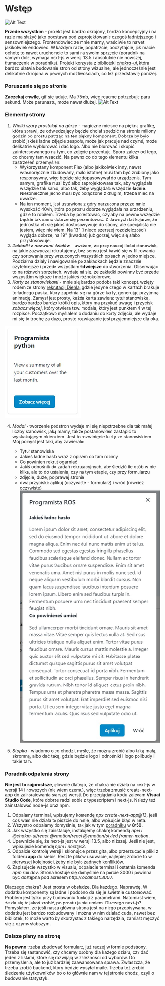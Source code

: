 # Wstęp
![Alt Text](https://media.giphy.com/media/vFKqnCdLPNOKc/giphy.gif)

**Przede wszystkim** - projekt jest bardzo okrojony, bardzo koncepcyjny i na razie ma służyć jako podstawa pod zaprojektowanie czegoś ładniejszego i sensowniejszego. Frontendowiec ze mnie marny, właściwie to nawet jakikolwiek endowiec. W każdym razie, popatrzcie, poczytajcie, jak macie ochotę to nawet uruchomcie to sami na swoim sprzęcie (poradnik na samym dole, wymaga next-js w wersji 13.5 i absolutnie nie nowszej, tłumaczenie w poradniku). Projekt korzysta z biblioteki [_chakra-ui_](https://chakra-ui.com/docs/components), która bardzo ułatwia budowanie stron od strony wizualnej, ale jednocześnie jest delikatnie okrojona w pewnych możliwościach, co też przedstawię poniżej.  


### Poruszanie się po stronie
**Zaczekaj chwilę**, gif się ładuje. Ma 75mb, więc readme potrzebuje paru sekund. Może parunastu, może nawet dłużej. 
![Alt Text](ImageAssetsReadme/Desktop%202023.12.03%20-%2022.13.49.01.gif)

### Elementy strony
1. _Wielki szary prostokąt na górze_ - magiczne miejsce na piękną grafikę, która sprawi, że odwiedzający będzie chciał spędzić na stronie miliony godzin po prostu patrząc na ten piękny komponent. Dobrze by było zrobić jakieś ładne zdjęcie zespołu, może jak pracuje nad czymś, może delikatnie wyblurować i dać logo. Albo nie blurować i skupić zainteresowanego na tym, co zdjęcie prezentuje. Sporo zależy od tego, co chcemy tam wsadzić. Na pewno co do tego elementu kilka zastrzeżeń przemyślen:
    - Wykorzystany komponent Flex (albo jakikolwiek inny, nawet własnoręcznie zbudowany, mało istotne) musi tam być zrobiony jako responsywny, więc będzie się dopasowywał do urządzenia. Tym samym, grafika musi być albo zaprojektowana tak, aby wyglądała wszędzie tak samo, albo tak, żeby wyglądała wszędzie **ładnie**. Niekoniecznie jedno musi być połączone z drugim, trzeba mieć na uwadze.
    - Na ten moment, jest ustawiona z góry narzucona przeze mnie wysokość 40vh, która po prostu dobrze wyglądała na urządzeniu, gdzie to robiłem. Trzeba by potestować, czy aby na pewno wszędzie będzie tak samo dobrze się prezentować. Z dawnych lat kojarze, że jednostka vh się jakoś dostosowywuje do strony, ale specjalistą nie jestem, więc nie wiem. Na 13" (i nieco szerszej rozdzielczości) wygląda dobrze, na 19" (kwadrat) już gorzej, więc się słabo przystosowuje. 
2. _Zakładki z nazwami działów_ - uważam, że przy naszej ilości stanowisk, na jakie zazwyczaj rekrutujemy, bez sensu jest bawić się w filtrowania czy sortowania przy wrzuconych wszystkich opisach w jedno miejsce. Podział na działy i nawigowanie po zakładkach będzie znacznie czytelniejsze i przede wszystkim **łatwiejsze** do stworzenia. Obserwując to na różnych sprzętach, wydaje mi się, że zakładki powinny być przede wszystkim większe i może jakieś różnokolorowe. 
3. _Karty ze stanowiskami_ - mnie się bardzo podoba taki koncept, wzięty rodem ze strony [rekrutacji Diehla](https://www.diehl.com/career/en/jobs-application/job-offers/), gdzie jedyne czego w kartach brakuje to ładnego paska, który zapełnia się na górze karty, generując przyjmną animację. Zamysł jest prosty, każda karta zawiera: tytuł stanowiska, bardzo bardzo bardzo krótki opis, który ma przykuć uwagę i przycisk _zobacz więcej_, który otwiera tzw. modala, który jest punktem 4 w tej rozpisce. Początkowo myślałem o dodaniu do karty zdjęcia, ale wydaje mi się to trochę za dużo, proste rozwiązanie jest przyjemniejsze dla oka.

![Karta](ImageAssetsReadme/card.jpg)

4. _Modal_ - tworzenie podstron wydaje mi się niepotrzebne dla tak małej liczby stanowisk, jaką mamy, także postanowiłem zastąpić to wyskakującym okienkiem. Jest to rozwinięcie karty ze stanowiskiem. Mój pomysł jest taki, aby zawierało:
    - Tytuł stanowiska
    - Jakieś ładne hasło wraz z opisem co tam robimy
    - Co powinien rekrut ogarniać
    - Jakiś odnośnik do zadań rekrutacyjnych, aby śledzić ile osób w nie klika, ale to do ustalenia, czy na tym etapie, czy przy formularzu
    - zdjęcie, duże, po prawej stronie
    - dwa przyciski: aplikuj (oczywiste - formularz) i wróć (również oczywiste)
![Modal](ImageAssetsReadme/modal.jpg)

5. _Stopka_ - wiadomo o co chodzi, myślę, że można zrobić albo taką małą, skromną, albo dać taką, gdzie będzie logo i odnośniki i logo polibudy i takie tam.

### Poradnik odpalenia strony

**Nie jest to najprostsze**, głównie dlatego, że chakra nie działa na next-js w wersji 14 i nowszych (nie wiem czemu), więc trzeba zmusić create-next-app do zainstalowania starszej wersji. Do przeglądania kodu zalecam **Visual Studio Code**, które dobrze radzi sobie z typescriptem i next-js. Należy też zainstalować node-js oraz npm. 
1. Odpalamy terminal, wpisujemy komendę _npx create-next-app@13_, jeśli coś wam nie działa to piszcie do mnie, albo wpisujcie błąd w neta. 
2. Wszystko odpalamy domyślnie, tak jak w tym [poradniku](https://www.youtube.com/watch?v=ZVnjOPwW4ZA) w **8:50**.
3. Jak wszystko się zainstaluje, instalujemy chakrę komendą _npm i @chakra-ui/react @emotion/react @emotion/styled framer-motion_.
4. Upewnijcie się, że next-js jest w wersji 13.5, albo niższej. Jeśli nie jest, wpisujecie komendę _npm i next@13_.
5. Odpalcie kontrolę wersji i sklonujcie przez gita, albo przerzucacie pliki z folderu **app** do siebie. Reszte plików usuwacie, najlepiej zróbcie to w pierwszej kolejności, żeby nie było żadnych konfliktów. 
6. Zapisujecie wszystko w visualu, odpalacie terminal i ostatnia komenda _npm run dev_. Strona hostuje się domyślnie na porcie 3000 i powinna być dostępna pod adresem _http://localhost:3000_.

Dlaczego chakra? Jest prosta w obsłudze. Dla każdego. Naprawdę. W dodatku komponenty są ładne i podobno da się je świetnie customować. Problem jest tylko przy budowaniu funkcji z parametrami. Natomiast wiem, że da się to jakoś zrobić, po prostu ja nie umiem. 
Dlaczego  next-js? Pomyślałem, że jeśli nasza główna strona jest na niego przepisywana, w dodatku jest bardzo rozbudowany i można w nim działać cuda, nawet bez bibliotek, to może warto by skorzystać z takiego narzędzia, zamiast męczyć się z czymś słabszym.

### Dalsze plany na stronę

**Na pewno** trzeba zbudować formularz, już raczej w formie podstrony. Trzeba się zastanowić, czy chcemy osobny dla każego działu, czy dać jeden z listami, które się rozwijają w zależności od wyborów. Do przemyślenia, ale to już bardziej zaawansowana sprawa. Zwłaszcza, że trzeba zrobić backend, który będzie wysyłał maile. Trzeba też zrobić śledzenie użytkowników, bo o to głównie nam w tej stronie chodzi, czyli o budowanie statystyk. 